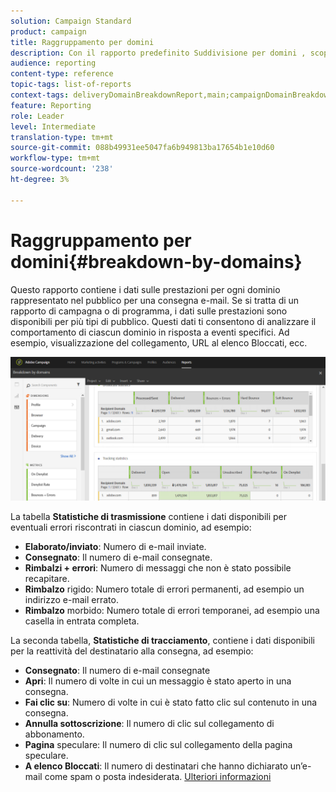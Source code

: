 ```yaml
---
solution: Campaign Standard
product: campaign
title: Raggruppamento per domini
description: Con il rapporto predefinito Suddivisione per domini , scopri i dati sulle prestazioni delle consegne a seconda del dominio di ciascun cliente.
audience: reporting
content-type: reference
topic-tags: list-of-reports
context-tags: deliveryDomainBreakdownReport,main;campaignDomainBreakdownReport,main;programDomainBreakdownReport,main
feature: Reporting
role: Leader
level: Intermediate
translation-type: tm+mt
source-git-commit: 088b49931ee5047fa6b949813ba17654b1e10d60
workflow-type: tm+mt
source-wordcount: '238'
ht-degree: 3%

---
```



# Raggruppamento per domini{#breakdown-by-domains}

Questo rapporto contiene i dati sulle prestazioni per ogni dominio rappresentato nel pubblico per una consegna e-mail. Se si tratta di un rapporto di campagna o di programma, i dati sulle prestazioni sono disponibili per più tipi di pubblico. Questi dati ti consentono di analizzare il comportamento di ciascun dominio in risposta a eventi specifici. Ad esempio, visualizzazione del collegamento, URL al elenco Bloccati, ecc.

![](assets/delivery_reports_6.png)

La tabella **Statistiche di trasmissione** contiene i dati disponibili per eventuali errori riscontrati in ciascun dominio, ad esempio:

* **Elaborato/inviato**: Numero di e-mail inviate.
* **Consegnato**: Il numero di e-mail consegnate.
* **Rimbalzi + errori**: Numero di messaggi che non è stato possibile recapitare.
* **Rimbalzo** rigido: Numero totale di errori permanenti, ad esempio un indirizzo e-mail errato.
* **Rimbalzo** morbido: Numero totale di errori temporanei, ad esempio una casella in entrata completa.

La seconda tabella, **Statistiche di tracciamento**, contiene i dati disponibili per la reattività del destinatario alla consegna, ad esempio:

* **Consegnato**: Il numero di e-mail consegnate
* **Apri**: Il numero di volte in cui un messaggio è stato aperto in una consegna.
* **Fai clic su**: Numero di volte in cui è stato fatto clic sul contenuto in una consegna.
* **Annulla sottoscrizione**: Il numero di clic sul collegamento di abbonamento.
* **Pagina** speculare: Il numero di clic sul collegamento della pagina speculare.
* **A elenco Bloccati**: Il numero di destinatari che hanno dichiarato un’e-mail come spam o posta indesiderata. [Ulteriori informazioni](../../audiences/using/about-opt-in-and-opt-out-in-campaign.md)

